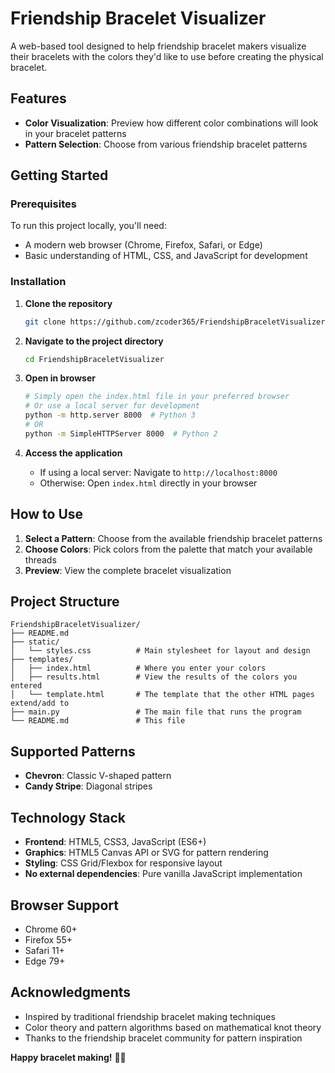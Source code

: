 # Friendship Bracelet Visualizer

A web-based tool designed to help friendship bracelet makers visualize their bracelets with the colors they'd like to use before creating the physical bracelet.

## Features

- **Color Visualization**: Preview how different color combinations will look in your bracelet patterns
- **Pattern Selection**: Choose from various friendship bracelet patterns

## Getting Started

### Prerequisites

To run this project locally, you'll need:
- A modern web browser (Chrome, Firefox, Safari, or Edge)
- Basic understanding of HTML, CSS, and JavaScript for development

### Installation

1. **Clone the repository**
   ```bash
   git clone https://github.com/zcoder365/FriendshipBraceletVisualizer.git
   ```

2. **Navigate to the project directory**
   ```bash
   cd FriendshipBraceletVisualizer
   ```

3. **Open in browser**
   ```bash
   # Simply open the index.html file in your preferred browser
   # Or use a local server for development
   python -m http.server 8000  # Python 3
   # OR
   python -m SimpleHTTPServer 8000  # Python 2
   ```

4. **Access the application**
   - If using a local server: Navigate to `http://localhost:8000`
   - Otherwise: Open `index.html` directly in your browser

## How to Use

1. **Select a Pattern**: Choose from the available friendship bracelet patterns
2. **Choose Colors**: Pick colors from the palette that match your available threads
3. **Preview**: View the complete bracelet visualization

## Project Structure

```
FriendshipBraceletVisualizer/
├── README.md
├── static/
│   └── styles.css          # Main stylesheet for layout and design
├── templates/
│   ├── index.html          # Where you enter your colors
│   ├── results.html        # View the results of the colors you entered
│   └── template.html       # The template that the other HTML pages extend/add to
├── main.py                 # The main file that runs the program
└── README.md               # This file
```

## Supported Patterns

- **Chevron**: Classic V-shaped pattern
- **Candy Stripe**: Diagonal stripes

## Technology Stack

- **Frontend**: HTML5, CSS3, JavaScript (ES6+)
- **Graphics**: HTML5 Canvas API or SVG for pattern rendering
- **Styling**: CSS Grid/Flexbox for responsive layout
- **No external dependencies**: Pure vanilla JavaScript implementation

## Browser Support

- Chrome 60+
- Firefox 55+
- Safari 11+
- Edge 79+

## Acknowledgments

- Inspired by traditional friendship bracelet making techniques
- Color theory and pattern algorithms based on mathematical knot theory
- Thanks to the friendship bracelet community for pattern inspiration

**Happy bracelet making!** 🌈✨